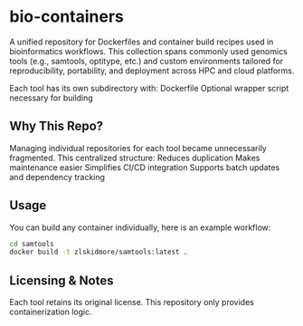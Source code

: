 # bio-containers
A unified repository for Dockerfiles and container build recipes used in bioinformatics workflows. This collection spans commonly used genomics tools (e.g., samtools, optitype, etc.) and custom environments tailored for reproducibility, portability, and deployment across HPC and cloud platforms.

Each tool has its own subdirectory with:
Dockerfile
Optional wrapper script necessary for building

## Why This Repo?
Managing individual repositories for each tool became unnecessarily fragmented. This centralized structure:
Reduces duplication
Makes maintenance easier
Simplifies CI/CD integration
Supports batch updates and dependency tracking

## Usage
You can build any container individually, here is an example workflow:
```bash
cd samtools
docker build -t zlskidmore/samtools:latest .
```

## Licensing & Notes
Each tool retains its original license. This repository only provides containerization logic.
